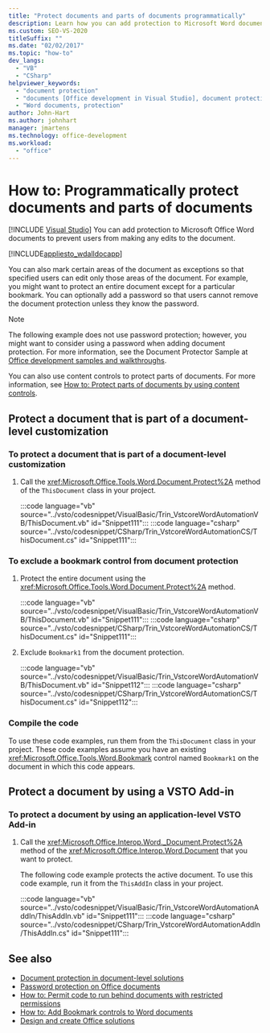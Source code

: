 ```yaml
---
title: "Protect documents and parts of documents programmatically"
description: Learn how you can add protection to Microsoft Word documents to prevent users from making any edits to the document.
ms.custom: SEO-VS-2020
titleSuffix: ""
ms.date: "02/02/2017"
ms.topic: "how-to"
dev_langs:
  - "VB"
  - "CSharp"
helpviewer_keywords:
  - "document protection"
  - "documents [Office development in Visual Studio], document protection"
  - "Word documents, protection"
author: John-Hart
ms.author: johnhart
manager: jmartens
ms.technology: office-development
ms.workload:
  - "office"
---
```

# How to: Programmatically protect documents and parts of documents

 [!INCLUDE [Visual Studio](~/includes/applies-to-version/vs-not-mac.md)]
  You can add protection to Microsoft Office Word documents to prevent users from making any edits to the document.

 [!INCLUDE[appliesto_wdalldocapp](../vsto/includes/appliesto-wdalldocapp-md.md)]

 You can also mark certain areas of the document as exceptions so that specified users can edit only those areas of the document. For example, you might want to protect an entire document except for a particular bookmark. You can optionally add a password so that users cannot remove the document protection unless they know the password.

> [!NOTE]
> The following example does not use password protection; however, you might want to consider using a password when adding document protection. For more information, see the Document Protector Sample at [Office development samples and walkthroughs](../vsto/office-development-samples-and-walkthroughs.md).

 You can also use content controls to protect parts of documents. For more information, see [How to: Protect parts of documents by using content controls](../vsto/how-to-protect-parts-of-documents-by-using-content-controls.md).

## Protect a document that is part of a document-level customization

### To protect a document that is part of a document-level customization

1. Call the <xref:Microsoft.Office.Tools.Word.Document.Protect%2A> method of the `ThisDocument` class in your project.

     :::code language="vb" source="../vsto/codesnippet/VisualBasic/Trin_VstcoreWordAutomationVB/ThisDocument.vb" id="Snippet111":::
     :::code language="csharp" source="../vsto/codesnippet/CSharp/Trin_VstcoreWordAutomationCS/ThisDocument.cs" id="Snippet111":::

### To exclude a bookmark control from document protection

1. Protect the entire document using the <xref:Microsoft.Office.Tools.Word.Document.Protect%2A> method.

     :::code language="vb" source="../vsto/codesnippet/VisualBasic/Trin_VstcoreWordAutomationVB/ThisDocument.vb" id="Snippet111":::
     :::code language="csharp" source="../vsto/codesnippet/CSharp/Trin_VstcoreWordAutomationCS/ThisDocument.cs" id="Snippet111":::

2. Exclude `Bookmark1` from the document protection.

     :::code language="vb" source="../vsto/codesnippet/VisualBasic/Trin_VstcoreWordAutomationVB/ThisDocument.vb" id="Snippet112":::
     :::code language="csharp" source="../vsto/codesnippet/CSharp/Trin_VstcoreWordAutomationCS/ThisDocument.cs" id="Snippet112":::

### Compile the code
 To use these code examples, run them from the `ThisDocument` class in your project. These code examples assume you have an existing <xref:Microsoft.Office.Tools.Word.Bookmark> control named `Bookmark1` on the document in which this code appears.

## Protect a document by using a VSTO Add-in

### To protect a document by using an application-level VSTO Add-in

1. Call the <xref:Microsoft.Office.Interop.Word._Document.Protect%2A> method of the <xref:Microsoft.Office.Interop.Word.Document> that you want to protect.

     The following code example protects the active document. To use this code example, run it from the `ThisAddIn` class in your project.

     :::code language="vb" source="../vsto/codesnippet/VisualBasic/Trin_VstcoreWordAutomationAddIn/ThisAddIn.vb" id="Snippet111":::
     :::code language="csharp" source="../vsto/codesnippet/CSharp/Trin_VstcoreWordAutomationAddIn/ThisAddIn.cs" id="Snippet111":::

## See also
- [Document protection in document-level solutions](../vsto/document-protection-in-document-level-solutions.md)
- [Password protection on Office documents](../vsto/password-protection-on-office-documents.md)
- [How to: Permit code to run behind documents with restricted permissions](../vsto/how-to-permit-code-to-run-behind-documents-with-restricted-permissions.md)
- [How to: Add Bookmark controls to Word documents](../vsto/how-to-add-bookmark-controls-to-word-documents.md)
- [Design and create Office solutions](../vsto/designing-and-creating-office-solutions.md)
